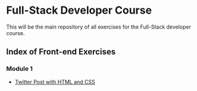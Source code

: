 # Full-Stack Developer Course

This will be the main repository of all exercises for the Full-Stack developer course.

## Index of Front-end Exercises

### Module 1
- [Twitter Post with HTML and CSS](./front-end/exercise%201/)
